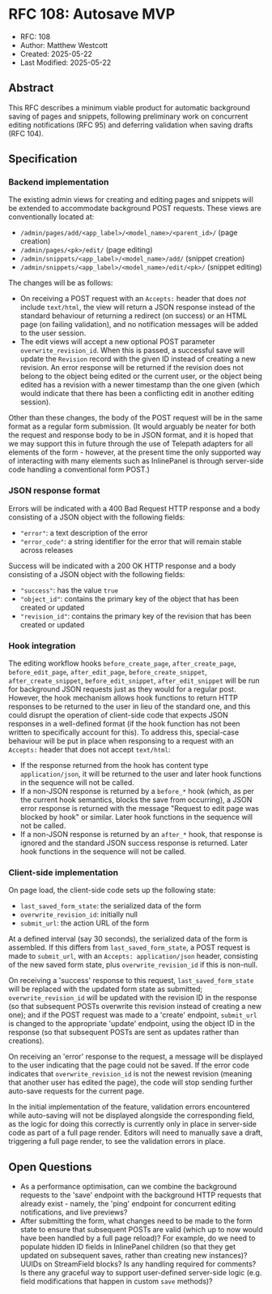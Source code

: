 # RFC 108: Autosave MVP

* RFC: 108
* Author: Matthew Westcott
* Created: 2025-05-22
* Last Modified: 2025-05-22

## Abstract

This RFC describes a minimum viable product for automatic background saving of pages and snippets, following preliminary work on concurrent editing notifications (RFC 95) and deferring validation when saving drafts (RFC 104).

## Specification

### Backend implementation

The existing admin views for creating and editing pages and snippets will be extended to accommodate background POST requests. These views are conventionally located at:

* `/admin/pages/add/<app_label>/<model_name>/<parent_id>/` (page creation)
* `/admin/pages/<pk>/edit/` (page editing)
* `/admin/snippets/<app_label>/<model_name>/add/` (snippet creation)
* `/admin/snippets/<app_label>/<model_name>/edit/<pk>/` (snippet editing)

The changes will be as follows:

* On receiving a POST request with an `Accepts:` header that does _not_ include `text/html`, the view will return a JSON response instead of the standard behaviour of returning a redirect (on success) or an HTML page (on failing validation), and no notification messages will be added to the user session.
* The edit views will accept a new optional POST parameter `overwrite_revision_id`. When this is passed, a successful save will update the `Revision` record with the given ID instead of creating a new revision. An error response will be returned if the revision does not belong to the object being edited or the current user, or the object being edited has a revision with a newer timestamp than the one given (which would indicate that there has been a conflicting edit in another editing session).

Other than these changes, the body of the POST request will be in the same format as a regular form submission. (It would arguably be neater for both the request and response body to be in JSON format, and it is hoped that we may support this in future through the use of Telepath adapters for all elements of the form - however, at the present time the only supported way of interacting with many elements such as InlinePanel is through server-side code handling a conventional form POST.)

### JSON response format

Errors will be indicated with a 400 Bad Request HTTP response and a body consisting of a JSON object with the following fields:

* `"error"`: a text description of the error
* `"error_code"`: a string identifier for the error that will remain stable across releases

Success will be indicated with a 200 OK HTTP response and a body consisting of a JSON object with the following fields:

* `"success"`: has the value `true`
* `"object_id"`: contains the primary key of the object that has been created or updated
* `"revision_id"`: contains the primary key of the revision that has been created or updated

### Hook integration

The editing workflow hooks `before_create_page`, `after_create_page`, `before_edit_page`, `after_edit_page`, `before_create_snippet`, `after_create_snippet`, `before_edit_snippet`, `after_edit_snippet` will be run for background JSON requests just as they would for a regular post. However, the hook mechanism allows hook functions to return HTTP responses to be returned to the user in lieu of the standard one, and this could disrupt the operation of client-side code that expects JSON responses in a well-defined format (if the hook function has not been written to specifically account for this). To address this, special-case behaviour will be put in place when responsing to a request with an `Accepts:` header that does not accept `text/html`:

* If the response returned from the hook has content type `application/json`, it will be returned to the user and later hook functions in the sequence will not be called.
* If a non-JSON response is returned by a `before_*` hook (which, as per the current hook semantics, blocks the save from occurring), a JSON error response is returned with the message "Request to edit page was blocked by hook" or similar. Later hook functions in the sequence will not be called.
* If a non-JSON response is returned by an `after_*` hook, that response is ignored and the standard JSON success response is returned. Later hook functions in the sequence will not be called.

### Client-side implementation

On page load, the client-side code sets up the following state:

* `last_saved_form_state`: the serialized data of the form
* `overwrite_revision_id`: initially null
* `submit_url`: the action URL of the form

At a defined interval (say 30 seconds), the serialized data of the form is assembled. If this differs from `last_saved_form_state`, a POST request is made to `submit_url`, with an `Accepts: application/json` header, consisting of the new saved form state, plus `overwrite_revision_id` if this is non-null.

On receiving a 'success' response to this request, `last_saved_form_state` will be replaced with the updated form state as submitted; `overwrite_revision_id` will be updated with the revision ID in the response (so that subsequent POSTs overwrite this revision instead of creating a new one); and if the POST request was made to a 'create' endpoint, `submit_url` is changed to the appropriate 'update' endpoint, using the object ID in the response (so that subsequent POSTs are sent as updates rather than creations).

On receiving an 'error' response to the request, a message will be displayed to the user indicating that the page could not be saved. If the error code indicates that `overwrite_revision_id` is not the newest revision (meaning that another user has edited the page), the code will stop sending further auto-save requests for the current page.

In the initial implementation of the feature, validation errors encountered while auto-saving will not be displayed alongside the corresponding field, as the logic for doing this correctly is currently only in place in server-side code as part of a full page render. Editors will need to manually save a draft, triggering a full page render, to see the validation errors in place.

## Open Questions

* As a performance optimisation, can we combine the background requests to the 'save' endpoint with the background HTTP requests that already exist - namely, the 'ping' endpoint for concurrent editing notifications, and live previews?
* After submitting the form, what changes need to be made to the form state to ensure that subsequent POSTs are valid (which up to now would have been handled by a full page reload)? For example, do we need to populate hidden ID fields in InlinePanel children (so that they get updated on subsequent saves, rather than creating new instances)? UUIDs on StreamField blocks? Is any handling required for comments? Is there any graceful way to support user-defined server-side logic (e.g. field modifications that happen in custom `save` methods)?
